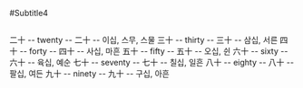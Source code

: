 #Subtitle4

##

二十 -- twenty -- 二十 -- 이십, 스무, 스물
三十 -- thirty -- 三十 -- 삼십, 서른
四十 -- forty -- 四十 -- 사십, 마흔
五十 -- fifty -- 五十 -- 오십, 쉰
六十 -- sixty -- 六十 -- 육십, 예순
七十 -- seventy -- 七十 -- 칠십, 일흔
八十 -- eighty -- 八十 -- 팔십, 여든
九十 -- ninety -- 九十 -- 구십, 아흔
